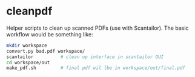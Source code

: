 # cleanpdf

Helper scripts to clean up scanned PDFs (use with Scantailor). The basic
workflow would be something like:

```bash
mkdir workspace
convert.py bad.pdf workspace/
scantailor          # clean up interface in scantailor GUI
cd workspace/out
make_pdf.sh         # final pdf wil lbe in workspace/out/final.pdf
```
